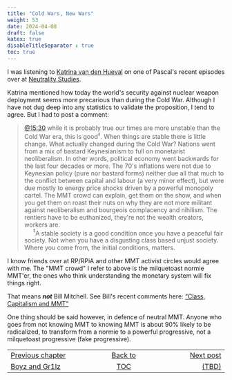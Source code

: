 ```yaml
---
title: "Cold Wars, New Wars"
weight: 53
date: 2024-04-08
draft: false
katex: true
disableTitleSeparator : true
toc: true
---
```


I was listening to 
[Katrina van den Hueval](https://www.youtube.com/watch?v=DTBo3AAud-c) on one 
of Pascal's recent episodes over at 
[Neutrality Studies](https://www.youtube.com/@neutralitystudies).

Katrina mentioned how today the world's security against nuclear weapon 
deployment seems more precarious than during the Cold War. Although I have not 
dug deep into any statistics to validate the proposition, I tend to agree. 
But I had to post a comment:

> [@15:30](https://youtu.be/DTBo3AAud-c?t=935) while it is probably true our 
times are more unstable than the Cold War era, this is good${}^\ddagger$. When 
things are 
stable there is little change. What actually changed during the Cold War? 
Nations went from a mix of bastard Keynesianism to full on monetarist 
neoliberalism. In other words, political economy went backwards for the last 
four decades or more. The 70's inflations were not due to Keynesian policy 
(pure nor bastard forms) neither due all that much to the conflict between 
capital and labour (a very minor effect), but were due mostly to energy price 
shocks driven by a powerful monopoly cartel. The MMT crowd can explain, get 
them on the show, and when you get them on roast their nuts on why they are 
not more militant against neoliberalism and bourgeois complacency and 
nihilism. The rentiers have to be euthanized, they're not the wealth creators, 
workers are.   
&nbsp;&nbsp;&nbsp;&nbsp;&nbsp;${}^\ddagger$A stable society is a good 
condition once you have a peaceful fair society. Not when you have a 
disgusting class based unjust society. Where you come from, the initial 
conditions, matters.

I know friends over at RP/RPiA and other MMT activist circles would agree 
with me. The "MMT crowd" I refer to above is the milquetoast normie 
MMT'er, the ones who think understanding the monetary system will fix things 
right.

That means **_not_** Bill Mitchell. See Bill's recent comments here:
[“Class, Capitalism and MMT”](https://open.spotify.com/episode/0BvYb9RqMbnItE2ReWHlOh?si=9dacaed4d8544389)

One thing should be said however, in defence of neutral MMT. Anyone who goes 
from not knowing MMT to knowing MMT is about 90% likely to be radicalized, to 
transform from a normie to a powerful progressive, not a milquetoast progressive 
(fake progressive).



<table style="border-collapse: collapse; border=0;">
    <colgroup>
       <col span="1" style="width: 25%;">
       <col span="1" style="width: 25%;">
       <col span="1" style="width: 20%;">
    </colgroup>
<tr style="border: 1px solid color:#0f0f0f;">
<td style="border: 1px solid color:#0f0f0f;">
<a href="../51_boyz_and_grilz">Previous chapter</a></td>
<td style="border: 1px solid color:#0f0f0f; text-align:center;">
<a href="../">Back to</a></td>
<td style="border: 1px solid color:#0f0f0f; text-align:right;">
<a href="./">Next post</a></td>
</tr>
<tr style="border: 1px solid color:#0f0f0f;">
<td style="border: 1px solid color:#0f0f0f;">
<a href="../51_boyz_and_grilz">Boyz and Gr1lz</a></td>
<td style="border: 1px solid color:#0f0f0f; text-align:center;">
<a href="../">TOC</a></td>
<td style="border: 1px solid color:#0f0f0f; text-align:right;">
<a href="./">(TBD)</a></td>
</tr>
</table>
